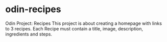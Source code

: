 # odin-recipes
Odin Project: Recipes
This project is about creating a homepage with links to 3 recipes.
Each Recipe must contain a title, image, description, ingredients and steps.